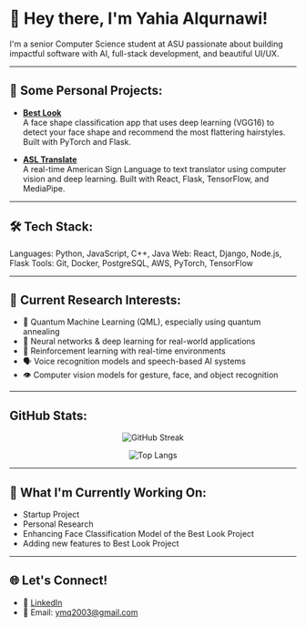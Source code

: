 # 👋 Hey there, I'm Yahia Alqurnawi!

I'm a senior Computer Science student at ASU passionate about building impactful software with AI, full-stack development, and beautiful UI/UX.

---

## 💼 Some Personal Projects:

- **[Best Look](https://github.com/Yahialqur/bestLook)**  
  A face shape classification app that uses deep learning (VGG16) to detect your face shape and recommend the most flattering hairstyles. Built with PyTorch and Flask.

- **[ASL Translate](https://github.com/Yahialqur/ASL_Translate)**  
  A real-time American Sign Language to text translator using computer vision and deep learning. Built with React, Flask, TensorFlow, and MediaPipe.

---

## 🛠️ Tech Stack:

Languages: Python, JavaScript, C++, Java
Web: React, Django, Node.js, Flask
Tools: Git, Docker, PostgreSQL, AWS, PyTorch, TensorFlow

---

## 🔬 Current Research Interests:

- 🧠 Quantum Machine Learning (QML), especially using quantum annealing
- 🧬 Neural networks & deep learning for real-world applications
- 🧭 Reinforcement learning with real-time environments
- 🗣️ Voice recognition models and speech-based AI systems
- 👁️ Computer vision models for gesture, face, and object recognition

---

## GitHub Stats:

<p align="center">
  <img src="https://github-readme-streak-stats.herokuapp.com/?user=Yahialqur&theme=tokyonight" alt="GitHub Streak" />
</p>
<p align="center">
  <img src="https://github-readme-stats.vercel.app/api/top-langs/?username=Yahialqur&layout=compact&theme=tokyonight" alt="Top Langs" />
</p>

---

## 🧩 What I'm Currently Working On:

- Startup Project
- Personal Research
- Enhancing Face Classification Model of the Best Look Project
- Adding new features to Best Look Project

---

## 🌐 Let's Connect!

- 💼 [LinkedIn](https://www.linkedin.com/in/yahia-alqurnawi/)
- 📨 Email: ymq2003@gmail.com



